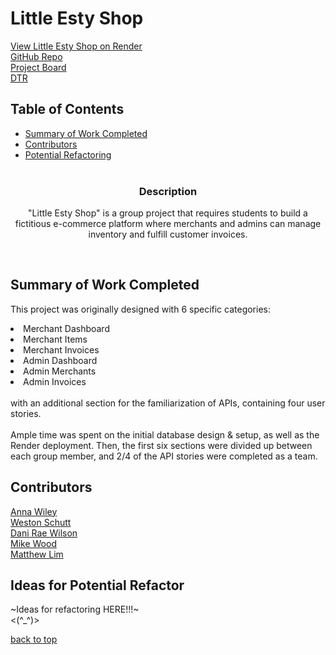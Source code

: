 # Little Esty Shop
[View Little Esty Shop on Render](https://little-esty-shop-2eor.onrender.com)</br>
[GitHub Repo](https://github.com/dani-wilson/little-shop-7)</br>
[Project Board](https://github.com/users/dani-wilson/projects/1/views/1)</br>
[DTR](https://docs.google.com/document/d/18CGzpk3BkyZg5YpdPMxbpHUknkzi0l6R9XArprEHNfI/edit)

## Table of Contents
- [Summary of Work Completed](#summary-of-work-completed)
- [Contributors](#contributors)
- [Potential Refactoring](#ideas-for-potential-refactor)
</br></br>


<h3 align="center">Description</h3>

<p align="center">
  "Little Esty Shop" is a group project that requires students to build a fictitious e-commerce platform where merchants and admins can manage inventory and fulfill customer invoices.
</p></br>

## Summary of Work Completed
This project was originally designed with 6 specific categories:
<li>Merchant Dashboard</li> 
<li>Merchant Items</li> 
<li>Merchant Invoices</li> 
<li>Admin Dashboard</li> 
<li>Admin Merchants</li> 
<li>Admin Invoices</li> 
</br>
with an additional section for the familiarization of APIs, containing four user stories.</br></br>
Ample time was spent on the initial database design & setup, as well as the Render deployment. Then, the first six sections were divided up between each group member, and 2/4 of the API stories were completed as a team.</br>


## Contributors
[Anna Wiley](https://github.com/awiley33)</br>
[Weston Schutt](https://github.com/westonio)</br>
[Dani Rae Wilson](https://github.com/dani-wilson)</br>
[Mike Wood](https://github.com/MWoodshop)</br>
[Matthew Lim](https://github.com/MatthewTLim)

## Ideas for Potential Refactor
~Ideas for refactoring HERE!!!~</br>
        <(^_^)></br>



[back to top](#little-esty-shop)
